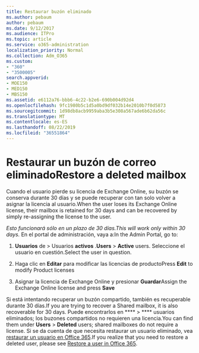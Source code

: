 ```yaml
---
title: Restaurar buzón eliminado
ms.author: pebaum
author: pebaum
ms.date: 9/12/2017
ms.audience: ITPro
ms.topic: article
ms.service: o365-administration
localization_priority: Normal
ms.collection: Adm_O365
ms.custom:
- "360"
- "3500005"
search.appverid:
- MOE150
- MED150
- MBS150
ms.assetid: e6112a76-bbb6-4c22-b2e6-690b004d92d4
ms.openlocfilehash: 9fc1980b5c1d5a0bd9df032b14e2010b7f0d5873
ms.sourcegitcommit: 1d98db8acb9959aba3b5e308a567ade6b62da56c
ms.translationtype: MT
ms.contentlocale: es-ES
ms.lasthandoff: 08/22/2019
ms.locfileid: "36551864"
---
```

# <a name="restore-a-deleted-mailbox"></a><span data-ttu-id="beceb-102">Restaurar un buzón de correo eliminado</span><span class="sxs-lookup"><span data-stu-id="beceb-102">Restore a deleted mailbox</span></span>

<span data-ttu-id="beceb-103">Cuando el usuario pierde su licencia de Exchange Online, su buzón se conserva durante 30 días y se puede recuperar con tan solo volver a asignar la licencia al usuario.</span><span class="sxs-lookup"><span data-stu-id="beceb-103">When the user loses its Exchange Online license, their mailbox is retained for 30 days and can be recovered by simply re-assigning the license to the user.</span></span>
  
 <span data-ttu-id="beceb-104">*Esto funcionará sólo en un plazo de 30 días.*</span><span class="sxs-lookup"><span data-stu-id="beceb-104">*This will work only within 30 days.*</span></span>  <span data-ttu-id="beceb-105">En el portal de administración, vaya a:</span><span class="sxs-lookup"><span data-stu-id="beceb-105">In the Admin Portal, go to:</span></span>
  
1. <span data-ttu-id="beceb-106">**Usuarios** de \> Usuarios **activos** .</span><span class="sxs-lookup"><span data-stu-id="beceb-106">**Users** \> **Active** users.</span></span> <span data-ttu-id="beceb-107">Seleccione el usuario en cuestión.</span><span class="sxs-lookup"><span data-stu-id="beceb-107">Select the user in question.</span></span>

2. <span data-ttu-id="beceb-108">Haga clic en **Editar** para modificar las licencias de producto</span><span class="sxs-lookup"><span data-stu-id="beceb-108">Press **Edit** to modify Product licenses</span></span>

3. <span data-ttu-id="beceb-109">Asignar la licencia de Exchange Online y presionar **Guardar**</span><span class="sxs-lookup"><span data-stu-id="beceb-109">Assign the Exchange Online license and press **Save**</span></span>

<span data-ttu-id="beceb-110">Si está intentando recuperar un buzón compartido, también es recuperable durante 30 días.</span><span class="sxs-lookup"><span data-stu-id="beceb-110">If you are trying to recover a Shared mailbox, it is also recoverable for 30 days.</span></span> <span data-ttu-id="beceb-111">Puede encontrarlos en \*\*\*\* \> \*\*\*\* usuarios eliminados; los buzones compartidos no requieren una licencia.</span><span class="sxs-lookup"><span data-stu-id="beceb-111">You can find them under **Users** \> **Deleted** users; shared mailboxes do not require a license.</span></span> <span data-ttu-id="beceb-112">Si se da cuenta de que necesita restaurar un usuario eliminado, vea [restaurar un usuario en Office 365](https://docs.microsoft.com/office365/admin/add-users/restore-user).</span><span class="sxs-lookup"><span data-stu-id="beceb-112">If you realize that you need to restore a deleted user, please see [Restore a user in Office 365](https://docs.microsoft.com/office365/admin/add-users/restore-user).</span></span>
  